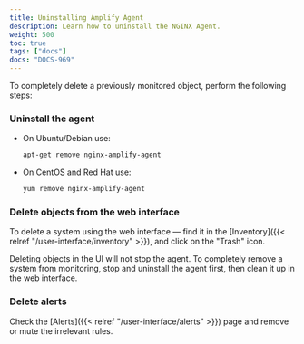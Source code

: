 ```yaml
---
title: Uninstalling Amplify Agent
description: Learn how to uninstall the NGINX Agent.
weight: 500
toc: true
tags: ["docs"]
docs: "DOCS-969"
---
```


To completely delete a previously monitored object, perform the following steps:


### Uninstall the agent

- On Ubuntu/Debian use:

    ```bash
    apt-get remove nginx-amplify-agent
    ```

- On CentOS and Red Hat use:

    ```bash
    yum remove nginx-amplify-agent
    ```

### Delete objects from the web interface

To delete a system using the web interface — find it in the [Inventory]({{< relref "/user-interface/inventory" >}}), and click on the "Trash" icon.

Deleting objects in the UI will not stop the agent. To completely remove a system from monitoring, stop and uninstall the agent first, then clean it up in the web interface.

### Delete alerts

  Check the [Alerts]({{< relref "/user-interface/alerts" >}}) page and remove or mute the irrelevant rules.
